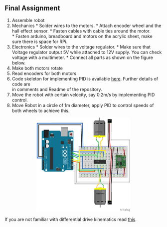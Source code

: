 ## Final Assignment
1. Assemble robot
  1. Mechanics
    * Solder wires to the motors.
    * Attach encoder wheel and the hall effect sensor.
    * Fasten cables with cable ties around the motor.  
    * Fasten arduino, breadboard and motors on the acrylic sheet, make sure there is space for RPi.
  2. Electronics
    * Solder wires to the voltage regulator.
    * Make sure that Voltage regulator output 5V while attached to 12V supply. You can check voltage with a multimeter.
    * Connect all parts as shown on the figure below.
2. Make both motors rotate
3. Read encoders for both motors
4. Code skeleton for implementing PID is available [here](https://github.com/KTH-EL2222/code/archive/master.zip). Further details of code are    
   in comments and Readme of the repository. 
5. Move the robot with certain velocity, say 0.2m/s by implementing PID control.
6. Move Robot in a circle of 1m diameter, apply PID to control speeds of both wheels to achieve this. 

<center>
<img src="workshop1/breadbord_schematics.png" alt="two_motors" width="300"/>
</center>

If you are not familiar with differential drive kinematics read [this](https://chess.eecs.berkeley.edu/eecs149/documentation/differentialDrive.pdf).